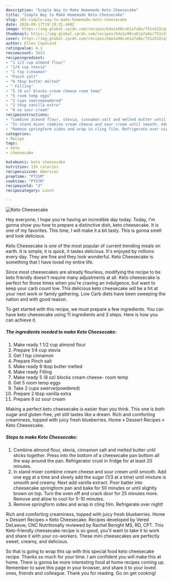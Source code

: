 ```yaml
---
description: "Simple Way to Make Homemade Keto Cheesecake"
title: "Simple Way to Make Homemade Keto Cheesecake"
slug: 102-simple-way-to-make-homemade-keto-cheesecake
date: 2020-09-17T19:19:25.440Z
image: https://img-global.cpcdn.com/recipes/b4a1a90ca61a7a8e/751x532cq70/keto-cheesecake-recipe-main-photo.jpg
thumbnail: https://img-global.cpcdn.com/recipes/b4a1a90ca61a7a8e/751x532cq70/keto-cheesecake-recipe-main-photo.jpg
cover: https://img-global.cpcdn.com/recipes/b4a1a90ca61a7a8e/751x532cq70/keto-cheesecake-recipe-main-photo.jpg
author: Ellen Copeland
ratingvalue: 4.1
reviewcount: 3653
recipeingredient:
- "1 1/2 cup almond flour"
- "1/4 cup stevia"
- "1 tsp cinnamon"
- "Pinch salt"
- "6 tbsp butter melted"
- " Filling"
- "5 (8 oz) blocks cream cheese room temp"
- "5 room temp eggs"
- "2 cups swervepowdered"
- "2 tbsp vanilla extra"
- "8 oz sour cream"
recipeinstructions:
- "Combine almond flour, stevia, cinnamon salt and melted butter until sticks together. Press into the bottom of a cheesecake pan bottom all the way around the pan. Refrigerator crust in fridge for at least 20 minutes."
- "In stand mixer combine cream cheese and sour cream until smooth. Add one egg at a time and slowly add the sugar (1/3 at a time) until mixture is smooth and creamy. Next add vanilla extract. Poor batter into cheesecake springform pan and bake for 50 minutes or until slightly brown on top. Turn the oven off and crack door for 25 minutes more. Remove and allow to cool for 5-10 minutes."
- "Remove springform sides and wrap in cling film. Refrigerate over night!"
categories:
- Recipe
tags:
- keto
- cheesecake

katakunci: keto cheesecake 
nutrition: 135 calories
recipecuisine: American
preptime: "PT15M"
cooktime: "PT57M"
recipeyield: "3"
recipecategory: Lunch

---
```



![Keto Cheesecake](https://img-global.cpcdn.com/recipes/b4a1a90ca61a7a8e/751x532cq70/keto-cheesecake-recipe-main-photo.jpg)

Hey everyone, I hope you're having an incredible day today. Today, I'm gonna show you how to prepare a distinctive dish, keto cheesecake. It is one of my favorites. This time, I will make it a bit tasty. This is gonna smell and look delicious.

Keto Cheesecake is one of the most popular of current trending meals on earth. It is simple, it is quick, it tastes delicious. It's enjoyed by millions every day. They are fine and they look wonderful. Keto Cheesecake is something that I have loved my entire life.

Since most cheesecakes are already flourless, modifying the recipe to be keto friendly doesn&#39;t require many adjustments at all. Keto cheesecake is perfect for those times when you&#39;re craving an indulgence, but want to keep your carb count low. This delicious keto cheesecake will be a hit at your next work or family gathering. Low Carb diets have been sweeping the nation and with good reason.


To get started with this recipe, we must prepare a few ingredients. You can have keto cheesecake using 11 ingredients and 3 steps. Here is how you can achieve it.

<!--inarticleads1-->

##### The ingredients needed to make Keto Cheesecake:

1. Make ready 1 1/2 cup almond flour
1. Prepare 1/4 cup stevia
1. Get 1 tsp cinnamon
1. Prepare Pinch salt
1. Make ready 6 tbsp butter melted
1. Make ready  Filling
1. Make ready 5 (8 oz) blocks cream cheese- room temp
1. Get 5 room temp eggs
1. Take 2 cups swerve(powdered)
1. Prepare 2 tbsp vanilla extra
1. Prepare 8 oz sour cream


Making a perfect keto cheesecake is easier than you think. This one is both sugar and gluten-free, yet still tastes like a dream. Rich and comforting creaminess, topped with juicy fresh blueberries. Home » Dessert Recipes » Keto Cheesecake. 

<!--inarticleads2-->

##### Steps to make Keto Cheesecake:

1. Combine almond flour, stevia, cinnamon salt and melted butter until sticks together. Press into the bottom of a cheesecake pan bottom all the way around the pan. Refrigerator crust in fridge for at least 20 minutes.
1. In stand mixer combine cream cheese and sour cream until smooth. Add one egg at a time and slowly add the sugar (1/3 at a time) until mixture is smooth and creamy. Next add vanilla extract. Poor batter into cheesecake springform pan and bake for 50 minutes or until slightly brown on top. Turn the oven off and crack door for 25 minutes more. Remove and allow to cool for 5-10 minutes.
1. Remove springform sides and wrap in cling film. Refrigerate over night!


Rich and comforting creaminess, topped with juicy fresh blueberries. Home » Dessert Recipes » Keto Cheesecake. Recipes developed by Vered DeLeeuw, CNC Nutritionally reviewed by Rachel Benight MS, RD, CPT. This Keto-friendly cheesecake recipe is so good, you&#39;ll want to take it to work and share it with your co-workers. These mini cheesecakes are perfectly sweet, creamy, and delicious. 

So that is going to wrap this up with this special food keto cheesecake recipe. Thanks so much for your time. I am confident you will make this at home. There is gonna be more interesting food at home recipes coming up. Remember to save this page in your browser, and share it to your loved ones, friends and colleague. Thank you for reading. Go on get cooking!
